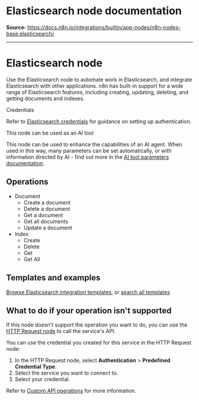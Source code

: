 # Elasticsearch node documentation

**Source:** https://docs.n8n.io/integrations/builtin/app-nodes/n8n-nodes-base.elasticsearch/

---

# Elasticsearch node

Use the Elasticsearch node to automate work in Elasticsearch, and integrate Elasticsearch with other applications. n8n has built-in support for a wide range of Elasticsearch features, including creating, updating, deleting, and getting documents and indexes.

Credentials

Refer to [Elasticsearch credentials](../../credentials/elasticsearch/) for guidance on setting up authentication.

This node can be used as an AI tool

This node can be used to enhance the capabilities of an AI agent. When used in this way, many parameters can be set automatically, or with information directed by AI - find out more in the [AI tool parameters documentation](../../../../advanced-ai/examples/using-the-fromai-function/).

## Operations

- Document
  - Create a document
  - Delete a document
  - Get a document
  - Get all documents
  - Update a document
- Index
  - Create
  - Delete
  - Get
  - Get All

## Templates and examples

[Browse Elasticsearch integration templates](https://n8n.io/integrations/elasticsearch/), or [search all templates](https://n8n.io/workflows/)

## What to do if your operation isn't supported

If this node doesn't support the operation you want to do, you can use the [HTTP Request node](../../core-nodes/n8n-nodes-base.httprequest/) to call the service's API.

You can use the credential you created for this service in the HTTP Request node:

1. In the HTTP Request node, select **Authentication** > **Predefined Credential Type**.
2. Select the service you want to connect to.
3. Select your credential.

Refer to [Custom API operations](../../../custom-operations/) for more information.
